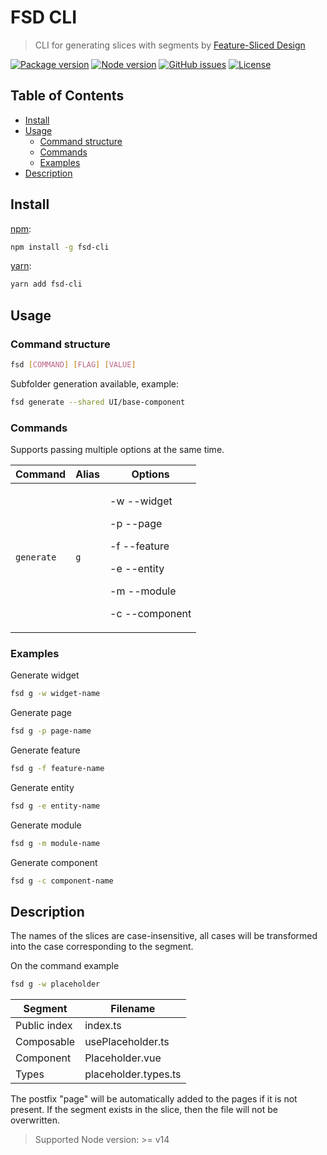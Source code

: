 # FSD CLI

> CLI for generating slices with segments by [Feature-Sliced Design](https://feature-sliced.design)

[![Package version](https://img.shields.io/npm/v/fsd-cli
)](https://www.npmjs.com/package/fsd-cli)
[![Node version](https://img.shields.io/node/v/fsd-cli.svg)](https://www.npmjs.com/package/fsd-cli)
[![GitHub issues](https://img.shields.io/github/issues/node-enterprise/fsd-cli)](https://github.com/node-enterprise/fsd-cli/issues)
[![License](https://img.shields.io/npm/l/fsd-cli)](https://www.npmjs.com/package/fsd-cli)

## Table of Contents

* [Install](#install)
* [Usage](#usage)
  * [Command structure](#command-structure)
  * [Commands](#commands)
  * [Examples](#examples)
* [Description](#description)

## Install

[npm](https://www.npmjs.com/package/fsd-cli):

```sh
npm install -g fsd-cli
```

[yarn](https://yarnpkg.com/package/fsd-cli):

```sh
yarn add fsd-cli
```

## Usage

### Command structure

```sh
fsd [COMMAND] [FLAG] [VALUE]
```

Subfolder generation available, example:

```sh
fsd generate --shared UI/base-component
```

### Commands

Supports passing multiple options at the same time.

<table>
  <thead>
    <th>Command</th>
    <th>Alias</th>
    <th>Options</th>
  </thead>

  <tbody>
    <tr>
      <td>
        <code>generate</code>
      </td>
      <td>
        <code>g</code>
      </td>
      <td>
        <p>-w --widget</p>
        <p>-p --page</p>
        <p>-f --feature</p>
        <p>-e --entity</p>
        <p>-m --module</p>
        <p>-c --component</p>
      </td>
    </tr>
  </tbody>
</table>

### Examples

Generate widget
```sh
fsd g -w widget-name
```
Generate page
```sh
fsd g -p page-name
```
Generate feature
```sh
fsd g -f feature-name
```
Generate entity
```sh
fsd g -e entity-name
```
Generate module
```sh
fsd g -m module-name
```
Generate component
```sh
fsd g -c component-name
```

## Description

The names of the slices are case-insensitive, all cases will be transformed into the case corresponding to the segment.

On the command example
```sh
fsd g -w placeholder
```

| Segment | Filename |
| --- | --- |
| Public index | index.ts |
| Composable | usePlaceholder.ts |
| Component | Placeholder.vue |
| Types | placeholder.types.ts |

The postfix "page" will be automatically added to the pages if it is not present. If the segment exists in the slice, then the file will not be overwritten.

> Supported Node version: >= v14
